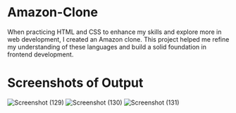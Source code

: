 # Amazon-Clone
When practicing HTML and CSS to enhance my skills and explore more in web development, I created an Amazon clone. This project helped me refine my understanding of these languages and build a solid foundation in frontend development.

# Screenshots of Output
![Screenshot (129)](https://github.com/CodeGuy0/Amazon-Clone/assets/125690497/e5df2e2a-2818-4f68-a0aa-4121943e5e5b)
![Screenshot (130)](https://github.com/CodeGuy0/Amazon-Clone/assets/125690497/37521885-d6f7-4bfd-91bc-a076263226de)
![Screenshot (131)](https://github.com/CodeGuy0/Amazon-Clone/assets/125690497/38ad9752-2530-46dc-8104-d25aa052178e)
